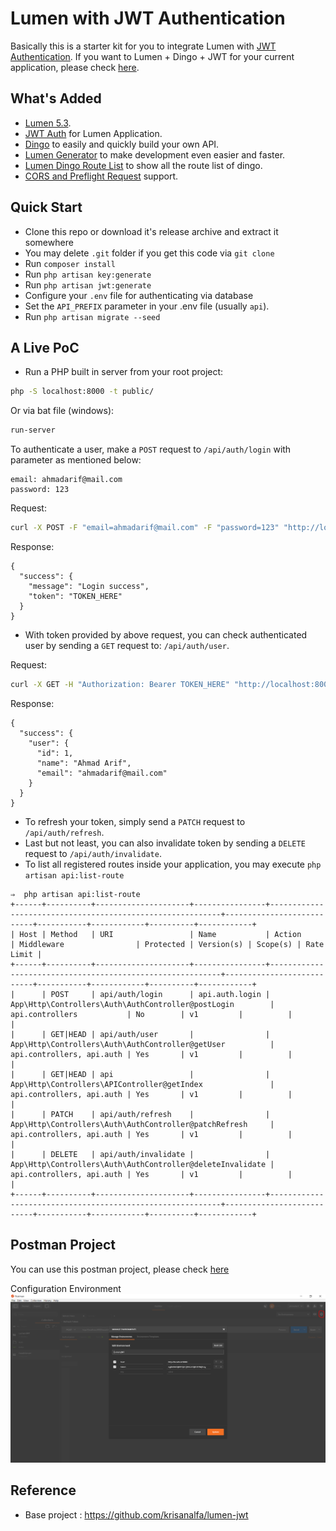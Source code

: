 # Lumen with JWT Authentication
Basically this is a starter kit for you to integrate Lumen with [JWT Authentication](https://jwt.io/).
If you want to Lumen + Dingo + JWT for your current application, please check [here](https://github.com/krisanalfa/lumen-dingo-adapter).

## What's Added

- [Lumen 5.3](https://github.com/laravel/lumen/tree/v5.3.0).
- [JWT Auth](https://github.com/tymondesigns/jwt-auth) for Lumen Application.
- [Dingo](https://github.com/dingo/api) to easily and quickly build your own API.
- [Lumen Generator](https://github.com/flipboxstudio/lumen-generator) to make development even easier and faster.
- [Lumen Dingo Route List](https://github.com/widnyana/lumen-dingo-route-list) to show all the route list of dingo.
- [CORS and Preflight Request](https://developer.mozilla.org/en-US/docs/Web/HTTP/Access_control_CORS) support.

## Quick Start

- Clone this repo or download it's release archive and extract it somewhere
- You may delete `.git` folder if you get this code via `git clone`
- Run `composer install`
- Run `php artisan key:generate`
- Run `php artisan jwt:generate`
- Configure your `.env` file for authenticating via database
- Set the `API_PREFIX` parameter in your .env file (usually `api`).
- Run `php artisan migrate --seed`

## A Live PoC

- Run a PHP built in server from your root project:

```sh
php -S localhost:8000 -t public/
```

Or via bat file (windows):

```sh
run-server
```

To authenticate a user, make a `POST` request to `/api/auth/login` with parameter as mentioned below:

```
email: ahmadarif@mail.com
password: 123
```

Request:

```sh
curl -X POST -F "email=ahmadarif@mail.com" -F "password=123" "http://localhost:8000/api/auth/login"
```

Response:

```
{
  "success": {
    "message": "Login success",
    "token": "TOKEN_HERE"
  }
}
```

- With token provided by above request, you can check authenticated user by sending a `GET` request to: `/api/auth/user`.

Request:

```sh
curl -X GET -H "Authorization: Bearer TOKEN_HERE" "http://localhost:8000/api/auth/user"
```

Response:

```
{
  "success": {
    "user": {
      "id": 1,
      "name": "Ahmad Arif",
      "email": "ahmadarif@mail.com"
    }
  }
}
```

- To refresh your token, simply send a `PATCH` request to `/api/auth/refresh`.
- Last but not least, you can also invalidate token by sending a `DELETE` request to `/api/auth/invalidate`.
- To list all registered routes inside your application, you may execute `php artisan api:list-route`

```
⇒  php artisan api:list-route
+------+----------+---------------------+----------------+-----------------------------------------------------------+---------------------------+-----------+------------+----------+------------+
| Host | Method   | URI                 | Name           | Action                                                    | Middleware                | Protected | Version(s) | Scope(s) | Rate Limit |
+------+----------+---------------------+----------------+-----------------------------------------------------------+---------------------------+-----------+------------+----------+------------+
|      | POST     | api/auth/login      | api.auth.login | App\Http\Controllers\Auth\AuthController@postLogin        | api.controllers           | No        | v1         |          |            |
|      | GET|HEAD | api/auth/user       |                | App\Http\Controllers\Auth\AuthController@getUser          | api.controllers, api.auth | Yes       | v1         |          |            |
|      | GET|HEAD | api                 |                | App\Http\Controllers\APIController@getIndex               | api.controllers, api.auth | Yes       | v1         |          |            |
|      | PATCH    | api/auth/refresh    |                | App\Http\Controllers\Auth\AuthController@patchRefresh     | api.controllers, api.auth | Yes       | v1         |          |            |
|      | DELETE   | api/auth/invalidate |                | App\Http\Controllers\Auth\AuthController@deleteInvalidate | api.controllers, api.auth | Yes       | v1         |          |            |
+------+----------+---------------------+----------------+-----------------------------------------------------------+---------------------------+-----------+------------+----------+------------+
```

## Postman Project
You can use this postman project, please check [here](https://www.getpostman.com/collections/f4b5756d01aab885344e)

Configuration Environment
![Logo](postman-setting.PNG)

## Reference
- Base project : https://github.com/krisanalfa/lumen-jwt